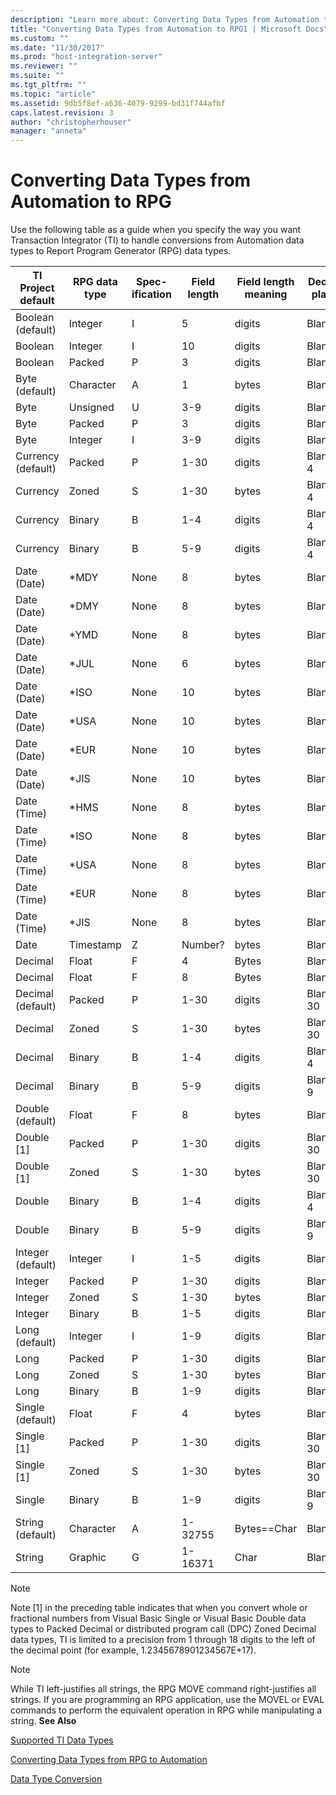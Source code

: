 ```yaml
---
description: "Learn more about: Converting Data Types from Automation to RPG"
title: "Converting Data Types from Automation to RPG1 | Microsoft Docs"
ms.custom: ""
ms.date: "11/30/2017"
ms.prod: "host-integration-server"
ms.reviewer: ""
ms.suite: ""
ms.tgt_pltfrm: ""
ms.topic: "article"
ms.assetid: 9db5f8ef-a636-4079-9299-bd31f744afbf
caps.latest.revision: 3
author: "christopherhouser"
manager: "anneta"
---
```

# Converting Data Types from Automation to RPG
Use the following table as a guide when you specify the way you want Transaction Integrator (TI) to handle conversions from Automation data types to Report Program Generator (RPG) data types.  
  
|TI Project default|RPG data type|Spec-ification|Field length|Field length meaning|Decimal places|  
|------------------------|-------------------|---------------------|------------------|--------------------------|--------------------|  
|Boolean (default)|Integer|I|5|digits|Blank|  
|Boolean|Integer|I|10|digits|Blank|  
|Boolean|Packed|P|3|digits|Blank,0|  
|Byte (default)|Character|A|1|bytes|Blank|  
|Byte|Unsigned|U|3-9|digits|Blank|  
|Byte|Packed|P|3|digits|Blank,0|  
|Byte|Integer|I|3-9|digits|Blank|  
|Currency (default)|Packed|P|1-30|digits|Blank,0-4|  
|Currency|Zoned|S|1-30|bytes|Blank,0-4|  
|Currency|Binary|B|1-4|digits|Blank,0-4|  
|Currency|Binary|B|5-9|digits|Blank,0-4|  
|Date (Date)|*MDY|None|8|bytes|Blank|  
|Date (Date)|*DMY|None|8|bytes|Blank|  
|Date (Date)|*YMD|None|8|bytes|Blank|  
|Date (Date)|*JUL|None|6|bytes|Blank|  
|Date (Date)|*ISO|None|10|bytes|Blank|  
|Date (Date)|*USA|None|10|bytes|Blank|  
|Date (Date)|*EUR|None|10|bytes|Blank|  
|Date (Date)|*JIS|None|10|bytes|Blank|  
|Date (Time)|*HMS|None|8|bytes|Blank|  
|Date (Time)|*ISO|None|8|bytes|Blank|  
|Date (Time)|*USA|None|8|bytes|Blank|  
|Date (Time)|*EUR|None|8|bytes|Blank|  
Date (Time)|*JIS|None|8|bytes|Blank|  
|Date|Timestamp|Z|Number?|bytes|Blank|  
|Decimal|Float|F|4|Bytes|Blank|  
|Decimal|Float|F|8|Bytes|Blank|  
|Decimal (default)|Packed|P|1-30|digits|Blank,0-30|  
|Decimal|Zoned|S|1-30|bytes|Blank,0-30|  
|Decimal|Binary|B|1-4|digits|Blank,0-4|  
|Decimal|Binary|B|5-9|digits|Blank,0-9|  
|Double (default)|Float|F|8|bytes|Blank|  
|Double [1]|Packed|P|1-30|digits|Blank,0-30|  
|Double [1]|Zoned|S|1-30|bytes|Blank,0-30|  
|Double|Binary|B|1-4|digits|Blank,0-4|  
|Double|Binary|B|5-9|digits|Blank,0-9|  
|Integer (default)|Integer|I|1-5|digits|Blank|  
|Integer|Packed|P|1-30|digits|Blank,0|  
|Integer|Zoned|S|1-30|bytes|Blank,0|  
|Integer|Binary|B|1-5|digits|Blank,0|  
|Long (default)|Integer|I|1-9|digits|Blank|  
|Long|Packed|P|1-30|digits|Blank,0|  
|Long|Zoned|S|1-30|bytes|Blank,0|  
|Long|Binary|B|1-9|digits|Blank,0|  
|Single (default)|Float|F|4|bytes|Blank|  
|Single [1]|Packed|P|1-30|digits|Blank,0-30|  
|Single [1]|Zoned|S|1-30|bytes|Blank,0-30|  
|Single|Binary|B|1-9|digits|Blank,0-9|  
String (default)|Character|A|1-32755|Bytes==Char|Blank|  
|String|Graphic|G|1-16371|Char|Blank|  
  
> [!NOTE]
>  Note [1] in the preceding table indicates that when you convert whole or fractional numbers from Visual Basic Single or Visual Basic Double data types to Packed Decimal or distributed program call (DPC) Zoned Decimal data types, TI is limited to a precision from 1 through 18 digits to the left of the decimal point (for example, 1.2345678901234567E+17).  
  
> [!NOTE]
>  While TI left-justifies all strings, the RPG MOVE command right-justifies all strings. If you are programming an RPG application, use the MOVEL or EVAL commands to perform the equivalent operation in RPG while manipulating a string. **See Also**  
  
 [Supported TI Data Types](../core/supported-ti-data-types2.md)  
  
 [Converting Data Types from RPG to Automation](../core/converting-data-types-from-rpg-to-automation1.md)  
  
 [Data Type Conversion](../core/data-type-conversion1.md)
